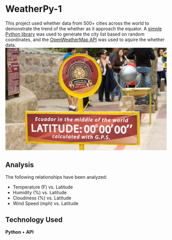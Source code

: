 # WeatherPy-1

This project used whether data from 500+ cities across the world to demonstrate the trend of the whether as it approach the equator. A [simple Python library](https://pypi.python.org/pypi/citipy) was used to generate the city list based on random coordinates, and the [OpenWeatherMap API](https://openweathermap.org/api) was used to aquire the whether data.
![Equator](Images/equatorsign.png)

## Analysis

The following relationships have been analyzed:

* Temperature (F) vs. Latitude
* Humidity (%) vs. Latitude
* Cloudiness (%) vs. Latitude
* Wind Speed (mph) vs. Latitude

## Technology Used
**Python** •
**API** 